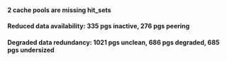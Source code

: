 #### 2 cache pools are missing hit_sets

#### Reduced data availability: 335 pgs inactive, 276 pgs peering

#### Degraded data redundancy: 1021 pgs unclean, 686 pgs degraded, 685 pgs undersized
